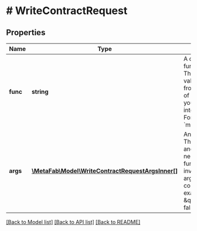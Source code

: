 # # WriteContractRequest

## Properties

Name | Type | Description | Notes
------------ | ------------- | ------------- | -------------
**func** | **string** | A contract function name. This can be any valid function from the the ABI of the contract you are interacting with. For example, &#x60;mint&#x60;. |
**args** | [**\MetaFab\Model\WriteContractRequestArgsInner[]**](WriteContractRequestArgsInner.md) | An array of args. This is optional and only necessary if the function being invoked requires arguments per the contract ABI. For example, &#x60;[123, \&quot;Hello\&quot;, false]&#x60;. | [optional]

[[Back to Model list]](../../README.md#models) [[Back to API list]](../../README.md#endpoints) [[Back to README]](../../README.md)
